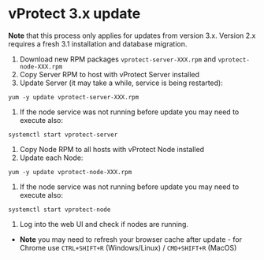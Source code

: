 # vProtect 3.x update

**Note** that this process only applies for updates from version 3.x. Version 2.x requires a fresh 3.1 installation and database migration.

1. Download new RPM packages `vprotect-server-XXX.rpm` and `vprotect-node-XXX.rpm`
1. Copy Server RPM to host with vProtect Server installed
1. Update Server (it may take a while, service is being restarted):

  ```
yum -y update vprotect-server-XXX.rpm
  ```

1. If the node service was not running before update you may need to execute also:

  ```
systemctl start vprotect-server
  ```

1. Copy Node RPM to all hosts with vProtect Node installed
1. Update each Node:

  ```
yum -y update vprotect-node-XXX.rpm
  ```

1. If the node service was not running before update you may need to execute also:

  ```
systemctl start vprotect-node
  ```

1. Log into the web UI and check if nodes are running.
  * **Note** you may need to refresh your browser cache after update - for Chrome use `CTRL+SHIFT+R` (Windows/Linux) / `CMD+SHIFT+R` (MacOS)